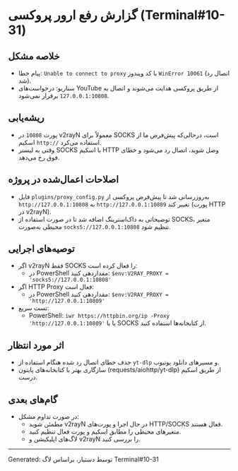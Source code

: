 # گزارش رفع ارور پروکسی (Terminal#10-31)

## خلاصه مشکل
- پیام خطا: `Unable to connect to proxy` با کد ویندوز `WinError 10061` (اتصال رد شد).
- سناریو: درخواست‌های YouTube از طریق پروکسی هدایت می‌شوند و اتصال به `127.0.0.1:10808` برقرار نمی‌شود.

## ریشه‌یابی
- پورت `10808` در v2rayN معمولاً برای SOCKS است، درحالی‌که پیش‌فرض ما از اسکیم `http://` استفاده می‌کرد.
- وقتی به لیسنر SOCKS با اسکیم HTTP وصل شوید، اتصال رد می‌شود و خطای فوق رخ می‌دهد.

## اصلاحات اعمال‌شده در پروژه
- فایل `plugins/proxy_config.py` به‌روزرسانی شد تا پیش‌فرض پروکسی از `http://127.0.0.1:10808` به `http://127.0.0.1:10809` تغییر کند (پورت HTTP در v2rayN).
- توضیحاتی به داک‌استرینگ اضافه شد تا در صورت استفاده از SOCKS، متغیر محیطی به‌صورت `socks5://127.0.0.1:10808` تنظیم شود.

## توصیه‌های اجرایی
- اگر v2rayN فقط SOCKS را فعال کرده است:
  - در PowerShell مقداردهی کنید: ``$env:V2RAY_PROXY = 'socks5://127.0.0.1:10808'``
- اگر HTTP Proxy فعال است:
  - در PowerShell مقداردهی کنید: ``$env:V2RAY_PROXY = 'http://127.0.0.1:10809'``
- تست سریع:
  - PowerShell: ``iwr https://httpbin.org/ip -Proxy 'http://127.0.0.1:10809'`` یا با SOCKS از کتابخانه‌ها استفاده کنید.

## اثر مورد انتظار
- حذف خطای اتصال رد شده هنگام استفاده از `yt-dlp` و مسیرهای دانلود یوتیوب.
- سازگاری بهتر با کتابخانه‌های پایتون (requests/aiohttp/yt-dlp) از طریق اسکیم درست.

## گام‌های بعدی
- در صورت تداوم مشکل:
  - مطمئن شوید v2rayN در حال اجرا و پورت‌های HTTP/SOCKS فعال هستند.
  - متغیرهای محیطی را مطابق اسکیم و پورت فعال تنظیم کنید.
  - لاگ‌های اپلیکیشن و v2rayN را بررسی کنید.

---
Generated: توسط دستیار، براساس لاگ Terminal#10-31